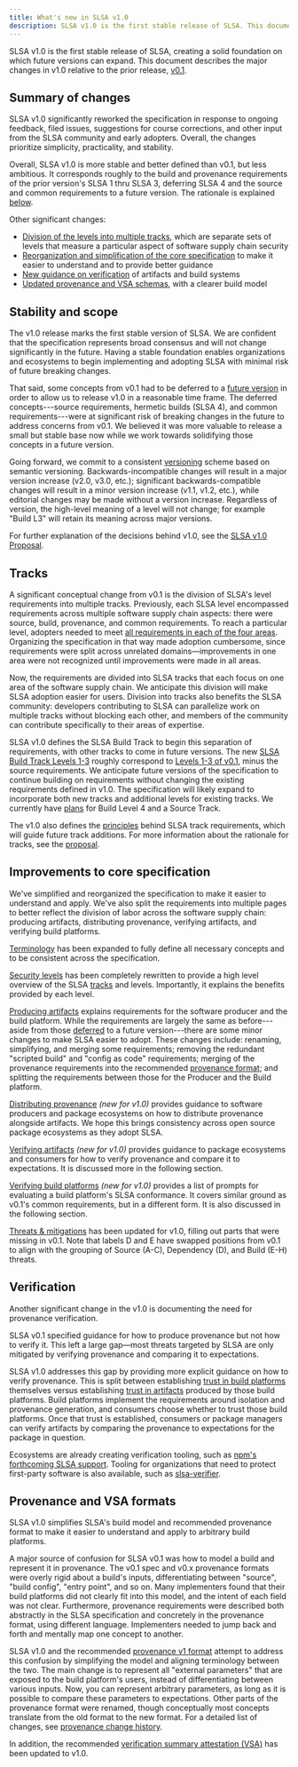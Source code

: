 ```yaml
---
title: What's new in SLSA v1.0
description: SLSA v1.0 is the first stable release of SLSA. This document describes what has changed since v0.1.
---
```


SLSA v1.0 is the first stable release of SLSA, creating a solid foundation on
which future versions can expand. This document describes the major changes in
v1.0 relative to the prior release, [v0.1].

## Summary of changes

SLSA v1.0 significantly reworked the specification in response to ongoing
feedback, filed issues, suggestions for course corrections, and other input from
the SLSA community and early adopters. Overall, the changes prioritize
simplicity, practicality, and stability.

Overall, SLSA v1.0 is more stable and better defined than v0.1, but less
ambitious. It corresponds roughly to the build and provenance requirements of
the prior version's SLSA 1 thru SLSA 3, deferring SLSA 4 and the source and
common requirements to a future version. The rationale is explained
[below][stability].

Other significant changes:

-   [Division of the levels into multiple tracks][tracks], which are separate
    sets of levels that measure a particular aspect of software supply chain
    security
-   [Reorganization and simplification of the core specification][core-spec] to
    make it easier to understand and to provide better guidance
-   [New guidance on verification][verification] of artifacts and build systems
-   [Updated provenance and VSA schemas][provenance-spec], with a clearer build
    model

## Stability and scope

[stability]: #stability-and-scope

The v1.0 release marks the first stable version of SLSA. We are confident that
the specification represents broad consensus and will not change significantly
in the future. Having a stable foundation enables organizations and ecosystems
to begin implementing and adopting SLSA with minimal risk of future breaking
changes.

That said, some concepts from v0.1 had to be deferred to a [future
version][future] in order to allow us to release v1.0 in a reasonable time
frame. The deferred concepts---source requirements, hermetic builds (SLSA 4),
and common requirements---were at significant risk of breaking changes in the
future to address concerns from v0.1. We believed it was more valuable to
release a small but stable base now while we work towards solidifying those
concepts in a future version.

Going forward, we commit to a consistent [versioning](/spec-stages#versioning)
scheme based on semantic versioning. Backwards-incompatible changes will result
in a major version increase (v2.0, v3.0, etc.); significant backwards-compatible
changes will result in a minor version increase (v1.1, v1.2, etc.), while
editorial changes may be made without a version increase. Regardless of version,
the high-level meaning of a level will not change; for example "Build L3" will
retain its meaning across major versions.

For further explanation of the decisions behind v1.0, see the [SLSA v1.0
Proposal][proposal].

## Tracks

[Tracks]: #tracks

A significant conceptual change from v0.1 is the division of SLSA's level
requirements into multiple tracks. Previously, each SLSA level encompassed
requirements across multiple software supply chain aspects: there were source,
build, provenance, and common requirements. To reach a particular level,
adopters needed to meet [all requirements in each of the four areas][v0.1-reqs].
Organizing the specification in that way made adoption cumbersome, since
requirements were split across unrelated domains—improvements in one area were
not recognized until improvements were made in all areas.

Now, the requirements are divided into SLSA tracks that each focus on one area
of the software supply chain. We anticipate this division will make SLSA
adoption easier for users. Division into tracks also benefits the SLSA
community: developers contributing to SLSA can parallelize work on multiple
tracks without blocking each other, and members of the community can contribute
specifically to their areas of expertise.

SLSA v1.0 defines the SLSA Build Track to begin this separation of
requirements, with other tracks to come in future versions. The new
[SLSA Build Track Levels 1-3](levels#build-track) roughly
correspond to [Levels 1-3 of v0.1](requirements#build-requirements),
minus the source requirements. We anticipate future versions of the
specification to continue building on requirements without changing the existing
requirements defined in v1.0. The specification will likely expand to
incorporate both new tracks and additional levels for existing tracks. We
currently have [plans][future] for Build Level 4 and a Source Track.

The v1.0 also defines the [principles](principles) behind SLSA track
requirements, which will guide future track additions. For more information
about the rationale for tracks, see the [proposal].

## Improvements to core specification

[core-spec]: #improvements-to-core-specification

We've simplified and reorganized the specification to make it easier to
understand and apply. We've also split the requirements into multiple pages to
better reflect the division of labor across the software supply chain: producing
artifacts, distributing provenance, verifying artifacts, and verifying build
platforms.

[Terminology](terminology) has been expanded to fully define all necessary
concepts and to be consistent across the specification.

[Security levels](levels) has been completely rewritten to provide a high
level overview of the SLSA [tracks] and levels. Importantly, it explains the
benefits provided by each level.

[Producing artifacts](requirements) explains requirements for the software
producer and the build platform. While the requirements are largely the same as
before---aside from those [deferred][stability] to a future version---there are
some minor changes to make SLSA easier to adopt. These changes include:
renaming, simplifying, and merging some requirements; removing the redundant
"scripted build" and "config as code" requirements; merging of the provenance
requirements into the recommended [provenance format][provenance-spec]; and
splitting the requirements between those for the Producer and the Build
platform.

[Distributing provenance](distributing-provenance) *(new for v1.0)* provides
guidance to software producers and package ecosystems on how to distribute
provenance alongside artifacts. We hope this brings consistency across open
source package ecosystems as they adopt SLSA.

[Verifying artifacts](verifying-artifacts) *(new for v1.0)* provides guidance to
package ecosystems and consumers for how to verify provenance and compare it to
expectations. It is discussed more in the following section.

[Verifying build platforms](verifying-systems) *(new for v1.0)* provides a list
of prompts for evaluating a build platform's SLSA conformance. It covers similar
ground as v0.1's common requirements, but in a different form. It is also
discussed in the following section.

[Threats & mitigations](threats) has been updated for v1.0, filling out parts
that were missing in v0.1. Note that labels D and E have swapped positions from
v0.1 to align with the grouping of Source (A-C), Dependency (D), and Build (E-H)
threats.

## Verification

[verification]: #verification

Another significant change in the v1.0 is documenting the need for provenance
verification.

SLSA v0.1 specified guidance for how to produce provenance but not how to verify
it. This left a large gap—most threats targeted by SLSA are only mitigated by
verifying provenance and comparing it to expectations.

SLSA v1.0 addresses this gap by providing more explicit guidance on how to
verify provenance. This is split between establishing
[trust in build platforms](verifying-systems) themselves versus establishing
[trust in artifacts](verifying-artifacts) produced by those build platforms.
Build platforms implement the requirements around isolation and provenance
generation, and consumers choose whether to trust those build platforms. Once
that trust is established, consumers or package managers can verify artifacts by
comparing the provenance to expectations for the package in question.

Ecosystems are already creating verification tooling, such as [npm's forthcoming
SLSA support](https://github.com/github/roadmap/issues/612). Tooling for
organizations that need to protect first-party software is also available, such
as [slsa-verifier](https://github.com/slsa-framework/slsa-verifier).

## Provenance and VSA formats

[provenance-spec]: #provenance-and-vsa-formats

SLSA v1.0 simplifies SLSA's build model and recommended provenance format to
make it easier to understand and apply to arbitrary build platforms.

A major source of confusion for SLSA v0.1 was how to model a build and represent
it in provenance. The v0.1 spec and v0.x provenance formats were overly rigid
about a build's inputs, differentiating between "source", "build config", "entry
point", and so on. Many implementers found that their build platforms did not
clearly fit into this model, and the intent of each field was not clear.
Furthermore, provenance requirements were described both abstractly in the SLSA
specification and concretely in the provenance format, using different language.
Implementers needed to jump back and forth and mentally map one concept to
another.

SLSA v1.0 and the recommended [provenance v1 format](/provenance/v1) attempt to
address this confusion by simplifying the model and aligning terminology between
the two. The main change is to represent all "external parameters" that are
exposed to the build platform's users, instead of differentiating between
various inputs. Now, you can represent arbitrary parameters, as long as it is
possible to compare these parameters to expectations. Other parts of the
provenance format were renamed, though conceptually most concepts translate from
the old format to the new format. For a detailed list of changes, see
[provenance change history](/provenance/v1#change-history).

In addition, the recommended
[verification summary attestation (VSA)](/verification_summary/v1) has been
updated to v1.0.

<!-- Footnotes and link definitions -->

[future]: future-directions
[proposal]: https://github.com/slsa-framework/slsa-proposals/blob/main/0003/README.md
[v0.1-reqs]: /spec/v0.1/requirements
[v0.1]: /spec/v0.1/

